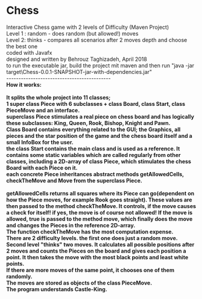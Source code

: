 # Chess
Interactive Chess game with 2 levels of Difficulty (Maven Project)
<br>Level 1 : random - does random (but allowed!) moves
<br>Level 2: thinks  - compares all scenarios after 2 moves depth and choose the best one
<br>coded with Javafx
<br>designed and written by Behrouz Taghizadeh, April 2018
<br>to run the executable jar, build the project mit maven and then run "java -jar target\Chess-0.0.1-SNAPSHOT-jar-with-dependencies.jar"
<br>-------------------------------------------
<br><b>How it works:<b>        	
	<br> It splits the whole project into  11 classes;
	<br> 1 super class Piece with 6 subclasses + class Board, class Start, class PieceMove and an interface.
	<br> superclass Piece stimulates a real piece on chess board and has logically these subclasses: King, Queen, Rook, Bishop, Knight and Pawn.
	<br> Class Board contains everything related to the GUI; the Graphics, all pieces and the star position of the game and the chess board itself and a small InfoBox for the user.
	<br> the class Start contains the main class and is used as a reference. It contains some static variables which are called regularly from other classes, including a 2D-array of class Piece, which stimulates the chess Board with each Piece on it.
	<br> each concrete Piece inheritances abstract methods getAllowedCells, checkTheMove and Move from the superclass Piece.        
        <br> getAllowedCells returns all squares where its Piece can go(dependent on how the Piece moves, for example Rook goes straight). These values are then passed to the method checkTheMove. It controls, if the move causes a check for itself! if yes, the move is of course not allowed! If the move is allowed, true is passed to the method move, which finally does the move and changes the Pieces in the reference 2D-array. 
        <br >The function checkTheMove has the most computation expense.
	<br> There are 2 difficulty levels. the first one does just a random move. Second level "thinks" two moves. It calculates all possible positions after 2 moves and counts the Pieces on the board and gives each position a point. It then takes the move with the most black points and least white points.
	<br> If there are more moves of the same point, it chooses one of them randomly.
	<br> The moves are stored as objects of the class PieceMove.
	<br> The program understands Castle-King.
